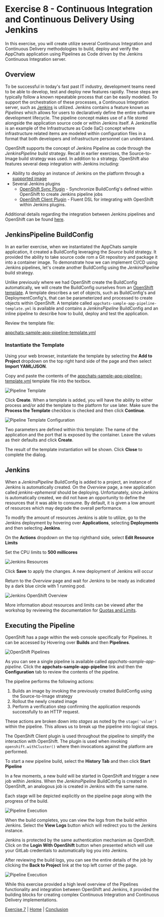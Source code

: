 Exercise 8  - Continuous Integration and Continuous Delivery Using Jenkins
============================

In this exercise, you will create utilize several Continuous Integration and Continuous Delivery methodologies to build, deploy and verify the AppChats application using Pipelines as Code driven by the Jenkins Continuous Integration server. 

## Overview

To be successful in today's fast past IT industry, development teams need to be able to develop, test and deploy new features rapidly. These steps are typically follow a known repeatable process that can be easily modeled. To support the orchestration of these processes, a Continuous Integration server, such as [Jenkins](https://jenkins.io/) is utilized. Jenkins contains a feature known as _Pipelines_ which allows for users to declaratively define the entire software development lifecycle. The pipeline concept makes use of a file stored alongside the application source code or within Jenkins itself. A Jenkinsfile is an example of the Infrastructure as Code (IaC) concept where infrastructure related items are modeled within configuration files in a format that both developers and infrastructure personnel can understand. 

OpenShift supports the concept of Jenkins Pipeline as code through the _JenkinsPipeline_ build strategy. Recall in earlier exercises, the Source-to-Image build strategy was used. In addition to a strategy. OpenShift also features several deep integration with Jenkins including:

* Ability to deploy an instance of Jenkins on the platform through a [supported image](https://docs.openshift.com/container-platform/3.9/using_images/other_images/jenkins.html)
* Several Jenkins plugins
	* [OpenShift Sync Plugin](https://plugins.jenkins.io/openshift-sync) - Synchronize BuildConfig's defined within OpenShift to create Jenkins pipeline jobs
	* [OpenShift Client Plugin](https://plugins.jenkins.io/openshift-client) - Fluent DSL for integrating with OpenShift within Jenkins plugins.

Additional details regarding the integration between Jenkins pipelines and OpenShift can be found [here](https://docs.openshift.com/container-platform/3.9/dev_guide/openshift_pipeline.html).

## JenkinsPipeline BuildConfig

In an earlier exercise, when we instantiated the AppChats sample application, it created a BuildConfig leveraging the _Source_ build strategy. It provided the ability to take source code rom a Git repository and package it into a container image. To demonstrate how we can implement CI/CD using Jenkins pipelines, let's create another BuildConfig using the _JenkinsPipeline_ build strategy.

Unlike previously where we had OpenShift create the BuildConfig automatically, we will create the BuildConfig ourselves from an [OpenShift template](https://docs.openshift.com/container-platform/3.9/dev_guide/templates.html). A template describes a set of objects, such as BuildConfig's and DeploymentConfig's, that can be parameterized and processed to create objects within OpenShift. A template called `appchats-sample-app-pipeline-template.yml` is available and contains a _JenkinsPipeline_ BuildConfig and an inline pipeline to describe how to build, deploy and test the application.

Review the template file:

[appchats-sample-app-pipeline-template.yml](../../templates/appchats-sample-app-pipeline-template.yml) 

### Instantiate the Template

Using your web browser, instantiate the template by selecting the **Add to Project** dropdown on the top right hand side of the page and then select **Import YAML/JSON**. 

Copy and paste the contents of the [appchats-sample-app-pipeline-template.yml](../../templates/appchats-sample-app-pipeline-template.yml) template file into the textbox.

![Pipeline Template](images/pipeline-template.png "Pipeline Template")

Click **Create**. When a template is added, you will have the ability to either process and/or add the template to the platform for use later. Make sure the **Process the Template** checkbox is checked and then click **Continue**.

![Pipeline Template Configuration](images/pipeline-template-configuration.png "Pipeline Template Configuration")

Two parameters are defined within this template: The name of the application and the port that is exposed by the container. Leave the values as their defaults and click **Create**.

The result of the template instantiation will be shown. Click **Close** to complete the dialog. 

## Jenkins

When a _JenkinsPipeline_ BuildConfig is added to a project, an instance of Jenkins is automatically created. On the _Overview_ page, a new application called _jenkins-ephemeral_ should be deploying. Unfortunately, since Jenkins is automatically created, we did not have an opportunity to define the resources that it was able to consume. By default, it is given a low amount of resources which may degrade the overall performance. 

To modify the amount of resources Jenkins is able to utilize, go to the Jenkins deployment by hovering over **Applications**, selecting **Deployments** and then selecting **Jenkins**.

On the **Actions** dropdown on the top righthand side, select **Edit Resource Limits**

Set the CPU limits to **500 millicores**

 ![Jenkins Resources](images/jenkins-resources.png "Jenkins Resources")

Click **Save** to apply the changes. A new deployment of Jenkins will occur

Return to the _Overview_ page and wait for Jenkins to be ready as indicated by a dark blue circle with 1 running pod.

 ![Jenkins OpenShift Overview](images/jenkins-openshift-overview.png "Jenkins OpenShift Overview")

More information about resources and limits can be viewed after the workshop by reviewing the documentation for [Quotas and Limits](https://docs.openshift.com/container-platform/3.9/dev_guide/compute_resources.html).

## Executing the Pipeline

OpenShift has a page within the web console specifically for Pipelines. It can be accessed by Hovering over **Builds** and then **Pipelines**. 

 ![OpenShift Pipelines](images/openshift-pipelines.png "OpenShift Pipelines")

As you can see a single pipeline is available called _appchats-sample-app-pipeline_. Click the **appchats-sample-app-pipeline** link and then the **Configuration** tab to review the contents of the pipeline.

The pipeline performs the following actions:

1. Builds an image by invoking the previously created BuildConfig using the Source-to-Image strategy
2. Rollout the newly created image
3. Perform a verification step confirming the application responds successfully to an HTTP request.

These actions are broken down into _stages_ as noted by the `stage('value')` within the pipeline. This allows us to break up the pipeline into logical steps. 

The OpenShift Client plugin is used throughout the pipeline to simplify the interaction with OpenShift. The plugin is used when invoking `openshift.withCluster()` where then invocations against the platform are performed.

To start a new pipeline build, select the **History Tab** and then click **Start Pipeline**

In a few moments, a new build will be started in OpenShift and trigger a new job within Jenkins. When the _JenkinsPipeline_ BuildConfig is created in OpenShift, an analogous job is created in Jenkins with the same name. 

Each stage will be depicted explicitly on the pipeline page along with the progress of the build.  

 ![Pipeline Execution](images/pipeline-execution.png "Pipeline Execution")

When the build completes, you can view the logs from the build within Jenkins. Select the **View Logs** button which will redirect you to the Jenkins instance. 

Jenkins is protected by the same authentication mechanism as OpenShift. Click on the **Login With OpenShift** button when presented which will use your GitLab credentials to automatically log you into Jenkins.

After reviewing the build logs, you can see the entire details of the job by clicking the **Back to Project** link at the top left corner of the page.

 ![Pipeline Execution](images/jenkins-job-overview.png "Pipeline Execution")

While this exercise provided a high level overview of the Pipelines functionality and integration between OpenShift and Jenkins, it provided the building blocks for creating complex Continuous Integration and Continuous Delivery implementations. 


[Exercise 7](../exercise7/README.md) | [Home](../README.md) | [Conclusion](../conclusion/README.md)
